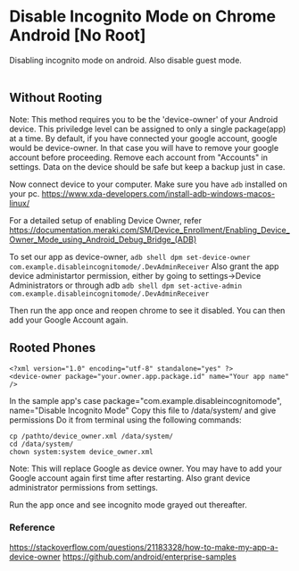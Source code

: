 # Disable Incognito Mode on Chrome Android [No Root]

Disabling incognito mode on android. Also disable guest mode.
<br><br>
## Without Rooting

Note: This method requires you to be the 'device-owner' of your Android device. This priviledge level can be assigned to only a single package(app) at a time.
By default, if you have connected your google account, google would be device-owner. In that case you will have to remove your google account before proceeding.
Remove each account from "Accounts" in settings.
Data on the device should be safe but keep a backup just in case.

Now connect device to your computer. Make sure you have `adb` installed on your pc.
https://www.xda-developers.com/install-adb-windows-macos-linux/

For a detailed setup of enabling Device Owner, refer
https://documentation.meraki.com/SM/Device_Enrollment/Enabling_Device_Owner_Mode_using_Android_Debug_Bridge_(ADB)

To set our app as device-owner,
`adb shell dpm set-device-owner com.example.disableincognitomode/.DevAdminReceiver`
Also grant the app device administartor permission, either by going to settings->Device Administrators or through adb
`adb shell dpm set-active-admin com.example.disableincognitomode/.DevAdminReceiver`

Then run the app once and reopen chrome to see it disabled.
You can then add your Google Account again.


## Rooted Phones
``` Create device_owner.xml
<?xml version="1.0" encoding="utf-8" standalone="yes" ?>
<device-owner package="your.owner.app.package.id" name="Your app name" />
```
In the sample app's case package="com.example.disableincognitomode", name="Disable Incognito Mode"
Copy this file to /data/system/ and give permissions
Do it from terminal using the following commands:
```
cp /pathto/device_owner.xml /data/system/
cd /data/system/
chown system:system device_owner.xml
```
Note: This will replace Google as device owner. You may have to add your Google account again first time after restarting.
Also grant device administrator permissions from settings.

Run the app once and see incognito mode grayed out thereafter.


### Reference
https://stackoverflow.com/questions/21183328/how-to-make-my-app-a-device-owner
https://github.com/android/enterprise-samples
